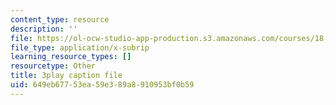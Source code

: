 ```yaml
---
content_type: resource
description: ''
file: https://ol-ocw-studio-app-production.s3.amazonaws.com/courses/18-065-matrix-methods-in-data-analysis-signal-processing-and-machine-learning-spring-2018/649eb67753ea59e389a8910953bf0b59_xsP-S7yKaRA.vtt
file_type: application/x-subrip
learning_resource_types: []
resourcetype: Other
title: 3play caption file
uid: 649eb677-53ea-59e3-89a8-910953bf0b59
---
```

